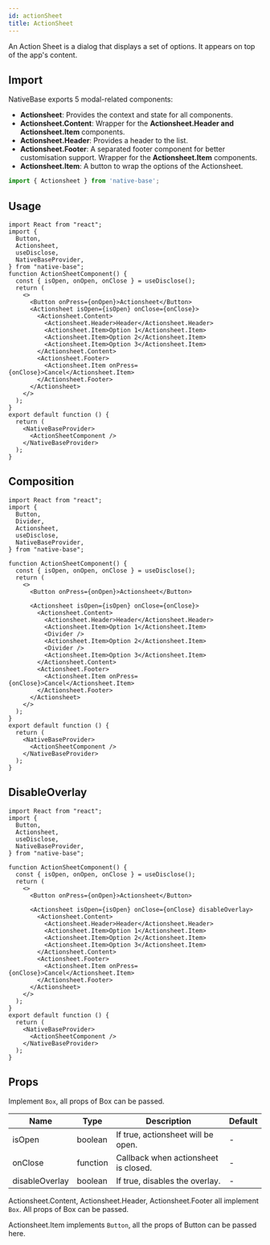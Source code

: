 ```yaml
---
id: actionSheet
title: ActionSheet
---
```


An Action Sheet is a dialog that displays a set of options. It appears on top of the app's content.

## Import

NativeBase exports 5 modal-related components:

- **Actionsheet**: Provides the context and state for all components.
- **Actionsheet.Content**: Wrapper for the **Actionsheet.Header and Actionsheet.Item** components.
- **Actionsheet.Header**: Provides a header to the list.
- **Actionsheet.Footer**: A separated footer component for better customisation support. Wrapper for the **Actionsheet.Item** components.
- **Actionsheet.Item**: A button to wrap the options of the Actionsheet.

```jsx
import { Actionsheet } from 'native-base';
```

## Usage

```SnackPlayer name=ActionSheet%20Usage
import React from "react";
import {
  Button,
  Actionsheet,
  useDisclose,
  NativeBaseProvider,
} from "native-base";
function ActionSheetComponent() {
  const { isOpen, onOpen, onClose } = useDisclose();
  return (
    <>
      <Button onPress={onOpen}>Actionsheet</Button>
      <Actionsheet isOpen={isOpen} onClose={onClose}>
        <Actionsheet.Content>
          <Actionsheet.Header>Header</Actionsheet.Header>
          <Actionsheet.Item>Option 1</Actionsheet.Item>
          <Actionsheet.Item>Option 2</Actionsheet.Item>
          <Actionsheet.Item>Option 3</Actionsheet.Item>
        </Actionsheet.Content>
        <Actionsheet.Footer>
          <Actionsheet.Item onPress={onClose}>Cancel</Actionsheet.Item>
        </Actionsheet.Footer>
      </Actionsheet>
    </>
  );
}
export default function () {
  return (
    <NativeBaseProvider>
      <ActionSheetComponent />
    </NativeBaseProvider>
  );
}
```

## Composition

```SnackPlayer name=ActionSheet%20Composition
import React from "react";
import {
  Button,
  Divider,
  Actionsheet,
  useDisclose,
  NativeBaseProvider,
} from "native-base";

function ActionSheetComponent() {
  const { isOpen, onOpen, onClose } = useDisclose();
  return (
    <>
      <Button onPress={onOpen}>Actionsheet</Button>

      <Actionsheet isOpen={isOpen} onClose={onClose}>
        <Actionsheet.Content>
          <Actionsheet.Header>Header</Actionsheet.Header>
          <Actionsheet.Item>Option 1</Actionsheet.Item>
          <Divider />
          <Actionsheet.Item>Option 2</Actionsheet.Item>
          <Divider />
          <Actionsheet.Item>Option 3</Actionsheet.Item>
        </Actionsheet.Content>
        <Actionsheet.Footer>
          <Actionsheet.Item onPress={onClose}>Cancel</Actionsheet.Item>
        </Actionsheet.Footer>
      </Actionsheet>
    </>
  );
}
export default function () {
  return (
    <NativeBaseProvider>
      <ActionSheetComponent />
    </NativeBaseProvider>
  );
}
```

## DisableOverlay

```SnackPlayer name=ActionSheet%20DisplayOverlay
import React from "react";
import {
  Button,
  Actionsheet,
  useDisclose,
  NativeBaseProvider,
} from "native-base";

function ActionSheetComponent() {
  const { isOpen, onOpen, onClose } = useDisclose();
  return (
    <>
      <Button onPress={onOpen}>Actionsheet</Button>

      <Actionsheet isOpen={isOpen} onClose={onClose} disableOverlay>
        <Actionsheet.Content>
          <Actionsheet.Header>Header</Actionsheet.Header>
          <Actionsheet.Item>Option 1</Actionsheet.Item>
          <Actionsheet.Item>Option 2</Actionsheet.Item>
          <Actionsheet.Item>Option 3</Actionsheet.Item>
        </Actionsheet.Content>
        <Actionsheet.Footer>
          <Actionsheet.Item onPress={onClose}>Cancel</Actionsheet.Item>
        </Actionsheet.Footer>
      </Actionsheet>
    </>
  );
}
export default function () {
  return (
    <NativeBaseProvider>
      <ActionSheetComponent />
    </NativeBaseProvider>
  );
}
```

## Props

Implement `Box`, all props of Box can be passed.

| Name           | Type     | Description                          | Default |
| -------------- | -------- | ------------------------------------ | ------- |
| isOpen         | boolean  | If true, actionsheet will be open.   | -       |
| onClose        | function | Callback when actionsheet is closed. | -       |
| disableOverlay | boolean  | If true, disables the overlay.       | -       |

Actionsheet.Content, Actionsheet.Header, Actionsheet.Footer all implement `Box`. All props of Box can be passed.

Actionsheet.Item implements `Button`, all the props of Button can be passed here.
